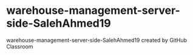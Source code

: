 # warehouse-management-server-side-SalehAhmed19
warehouse-management-server-side-SalehAhmed19 created by GitHub Classroom
